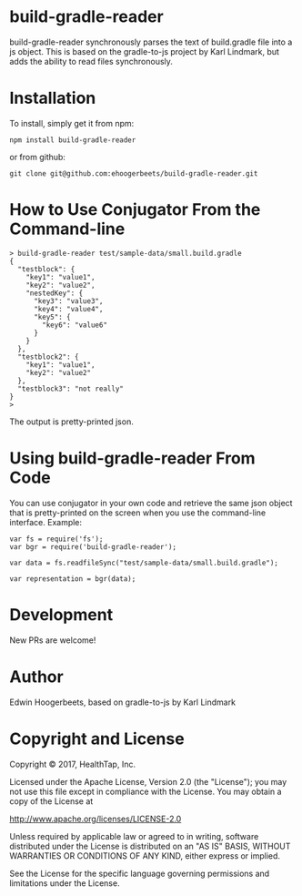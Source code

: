 # build-gradle-reader

<meta charset="UTF-8">

build-gradle-reader synchronously parses the text of build.gradle file into a js object. This is based on the
gradle-to-js project by Karl Lindmark, but adds the ability to read files synchronously.

Installation
====

To install, simply get it from npm:

~~~~~
npm install build-gradle-reader
~~~~~

or from github:

~~~~~
git clone git@github.com:ehoogerbeets/build-gradle-reader.git
~~~~~

How to Use Conjugator From the Command-line
====


~~~~~
> build-gradle-reader test/sample-data/small.build.gradle
{
  "testblock": {
    "key1": "value1",
    "key2": "value2",
    "nestedKey": {
      "key3": "value3",
      "key4": "value4",
      "key5": {
        "key6": "value6"
      }
    }
  },
  "testblock2": {
    "key1": "value1",
    "key2": "value2"
  },
  "testblock3": "not really"
}
>
~~~~~

The output is pretty-printed json. 

Using build-gradle-reader From Code
====

You can use conjugator in your own code and retrieve the same json object that is pretty-printed on the screen
when you use the command-line interface. Example:

~~~~
var fs = require('fs');
var bgr = require('build-gradle-reader');

var data = fs.readfileSync("test/sample-data/small.build.gradle");

var representation = bgr(data);
~~~~

Development
====

New PRs are welcome! 

Author
=====

Edwin Hoogerbeets, based on gradle-to-js by Karl Lindmark

Copyright and License
====

Copyright &copy; 2017, HealthTap, Inc.

Licensed under the Apache License, Version 2.0 (the "License");
you may not use this file except in compliance with the License.
You may obtain a copy of the License at

http://www.apache.org/licenses/LICENSE-2.0

Unless required by applicable law or agreed to in writing, software
distributed under the License is distributed on an "AS IS" BASIS,
WITHOUT WARRANTIES OR CONDITIONS OF ANY KIND, either express or implied.

See the License for the specific language governing permissions and
limitations under the License.

